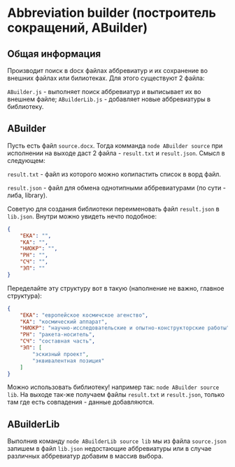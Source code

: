 # Abbreviation builder (построитель сокращений, ABuilder)

## Общая информация

Производит поиск в docx файлах аббревиатур и их сохранение во внешних файлах или билиотеках.
Для этого существуют 2 файла:

`ABuilder.js` - выполняет поиск аббревиатур и выписывает их во внешнем файле;
`ABuilderLib.js` - добавляет новые аббревиатуры в библиотеку.

## ABuilder

Пусть есть файл `source.docx`. Тогда комманда `node ABuilder source` при исполнении на выходе даст 2 файла - `result.txt` и `result.json`. Смысл в следующем:

`result.txt` - файл из которого можно копипастить список в ворд файл.

`result.json` - файл для обмена однотипными аббревиатурами (по сути - либа, library).


Советую для создания библиотеки переименовать файл `result.json` в `lib.json`. Внутри можно увидеть нечто подобное:

```json
{
	"ЕКА": "",
	"КА": "",
	"НИОКР": "",
	"РН": "",
	"СЧ": "",
	"ЭП": ""
}
```


Переделайте эту структуру вот в такую (наполнение не важно, главное структура):

```json
{
	"ЕКА": "европейское космичское агенство",
	"КА": "космический аппарат",
	"НИОКР": "научно-исследовательские и опытно-конструкторские работы",
	"РН": "ракета-носитель",
	"СЧ": "составная часть",
	"ЭП": [
		"эскизный проект",
		"эквивалентная позиция"
	]
}
```

Можно использовать библиотеку! например так: `node ABuilder source lib`. На выходе так-же получаем файлы `result.txt` и `result.json`, только там где есть совпадения - данные добавляются.

## ABuilderLib

Выполнив команду `node ABuilderLib source lib` мы из файла `source.json` запишем в файл `lib.json` недостающие аббревиатуры или в случае различных аббревиатур добавим в массив выбора.